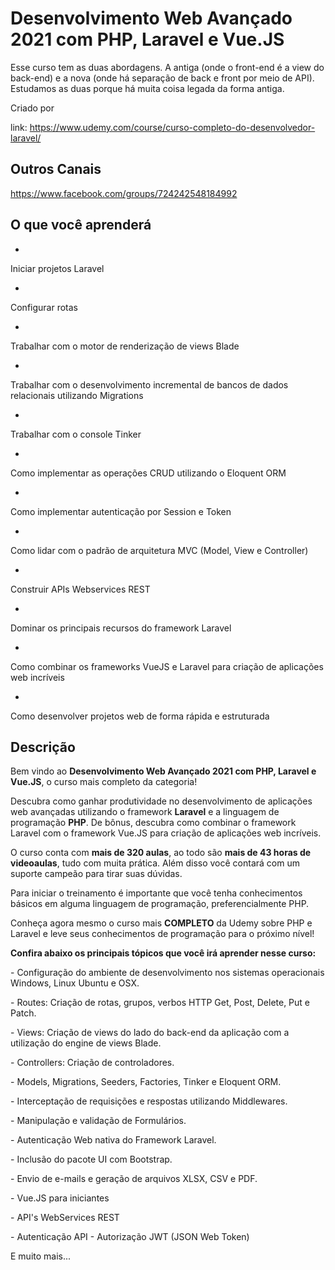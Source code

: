 # Desenvolvimento Web Avançado 2021 com PHP, Laravel e Vue.JS

Esse curso tem as duas abordagens. A antiga (onde o front-end é a view do back-end) e a nova (onde há separação de back e front por meio de API). Estudamos as duas porque há muita coisa legada da forma antiga.

Criado por 

link: https://www.udemy.com/course/curso-completo-do-desenvolvedor-laravel/

## Outros Canais

https://www.facebook.com/groups/724242548184992

## O que você aprenderá

- 

  Iniciar projetos Laravel

- 

  Configurar rotas

- 

  Trabalhar com o motor de renderização de views Blade

- 

  Trabalhar com o desenvolvimento incremental de bancos de dados relacionais utilizando Migrations

- 

  Trabalhar com o console Tinker

- 

  Como implementar as operações CRUD utilizando o Eloquent ORM

- 

  Como implementar autenticação por Session e Token

- 

  Como lidar com o padrão de arquitetura MVC (Model, View e Controller)

- 

  Construir APIs Webservices REST

- 

  Dominar os principais recursos do framework Laravel

- 

  Como combinar os frameworks VueJS e Laravel para criação de aplicações web incríveis

- 

  Como desenvolver projetos web de forma rápida e estruturada



## Descrição

Bem vindo ao **Desenvolvimento Web Avançado 2021 com PHP, Laravel e Vue.JS**, o curso mais completo da categoria!

Descubra como ganhar produtividade no desenvolvimento de aplicações web avançadas utilizando o framework **Laravel** e a linguagem de programação **PHP**. De bônus, descubra como combinar o framework Laravel com o framework Vue.JS para criação de aplicações web incríveis.

O curso conta com **mais de 320 aulas**, ao todo são **mais de 43 horas de videoaulas**, tudo com muita prática. Além disso você contará com um suporte campeão para tirar suas dúvidas.

Para iniciar o treinamento é importante que você tenha conhecimentos básicos em alguma linguagem de programação, preferencialmente PHP.

Conheça agora mesmo o curso mais **COMPLETO** da Udemy sobre PHP e Laravel e leve seus conhecimentos de programação para o próximo nível!



**Confira abaixo os principais tópicos que você irá aprender nesse curso:**

\- Configuração do ambiente de desenvolvimento nos sistemas operacionais Windows, Linux Ubuntu e OSX.

\- Routes: Criação de rotas, grupos, verbos HTTP Get, Post, Delete, Put e Patch.

\- Views: Criação de views do lado do back-end da aplicação com a utilização do engine de views Blade.

\- Controllers: Criação de controladores.

\- Models, Migrations, Seeders, Factories, Tinker e Eloquent ORM.

\- Interceptação de requisições e respostas utilizando Middlewares.

\- Manipulação e validação de Formulários.

\- Autenticação Web nativa do Framework Laravel.

\- Inclusão do pacote UI com Bootstrap.

\- Envio de e-mails e geração de arquivos XLSX, CSV e PDF.

\- Vue.JS para iniciantes

\- API's WebServices REST

\- Autenticação API - Autorização JWT (JSON Web Token)

E muito mais...